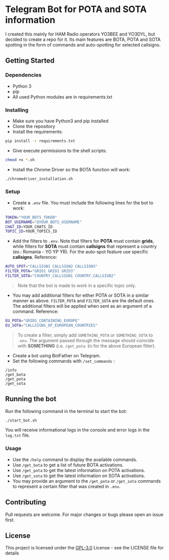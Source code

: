 # Telegram Bot for POTA and SOTA information

I created this mainly for HAM Radio operators YO3BEE and YO3DYL, but decided to create a repo for it. Its main features are
BOTA, POTA and SOTA spotting in the form of commands and auto-spotting for selected callsigns.

## Getting Started

### Dependencies

* Python 3
* pip
* All used Python modules are in requirements.txt

### Installing

* Make sure you have Python3 and pip installed
* Clone the repository
* Install the requirements:

```bash
pip install -r requirements.txt
```

* Give execute permissions to the shell scripts:

```bash
chmod +x *.sh
```

* Install the Chrome Driver so the BOTA function will work:

```bash
./chromedriver_installation.sh
```

### Setup

* Create a `.env` file. You must include the following lines for the bot to work:

```bash
TOKEN="YOUR_BOTS_TOKEN"
BOT_USERNAME="@YOUR_BOTS_USERNAME"
CHAT_ID=YOUR_CHATS_ID
TOPIC_ID=YOUR_TOPICS_ID
```

* Add the filters to `.env`. Note that filters for **POTA** must contain **grids**, while filters for **SOTA**
must contain **callsigns** that represent a country (ex.: Romania - YO YP YR). For the auto-spot feature use
specific **callsigns**. Reference:

```bash
AUTO_SPOT="CALLSIGN1 CALLSIGN2 CALLSIGN3"
FILTER_POTA="GRID1 GRID2 GRID3"
FILTER_SOTA="COUNTRY_CALLSIGN1 COUNTRY_CALLSIGN2"
```

> Note that the bot is made to work in a specific topic only.

* You may add additional filters for either POTA or SOTA in a similar manner as above. `FILTER_POTA` and `FILTER_SOTA`
are the default ones. The additional filters will be applied when sent as an argument of a command. Reference:

```bash
EU_POTA="GRIDS_CONTAINING_EUROPE"
EU_SOTA="CALLSIGNS_OF_EUROPEAN_COUNTRIES"
```

> To create a filter, simply add `SOMETHING_POTA` or `SOMETHING_SOTA` to `.env`. The argument passed through the message
should coincide with **SOMETHING** (i.e. `/get_pota EU` for the above European filter).

* Create a bot using BotFather on Telegram.
* Set the following commands with `/set_commands` :

```telegram
/info
/get_bota
/get_pota
/get_sota
```

## Running the bot

Run the following command in the terminal to start the bot:

```bash
./start_bot.sh
```

You will receive informational logs in the console and error logs in the `log.txt` file.

### Usage

* Use the `/help` command to display the available commands.
* Use `/get_bota` to get a list of future BOTA activations.
* Use `/get_pota` to get the latest information on POTA activations.
* Use `/get_sota` to get the latest information on SOTA activations.
* You may provide an argument to the `/get_pota` or `/get_sota` commands to represent a certain filter that was created in `.env`.

## Contributing

Pull requests are welcome. For major changes or bugs please open an issue first.

## License

This project is licensed under the [GPL-3.0](https://www.gnu.org/licenses/gpl-3.0.en.html) License - see the LICENSE file for details
